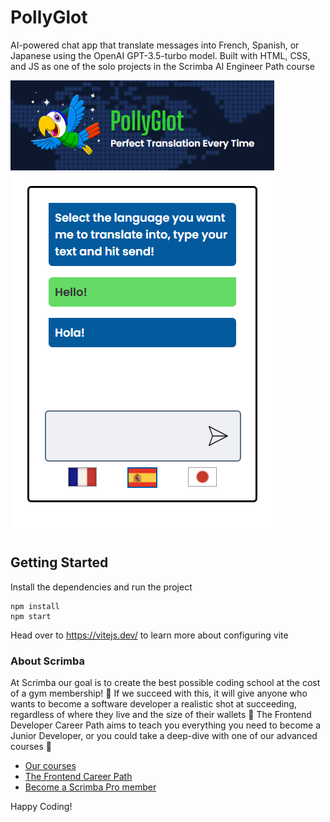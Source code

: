 # PollyGlot

AI-powered chat app that translate messages into French, Spanish, or Japanese using the OpenAI GPT-3.5-turbo model. Built with HTML, CSS, and JS as one of the solo projects in the Scrimba AI Engineer Path course

<img src="https://github.com/ChathurikaDissanayaka/polly-glot/blob/main/assets/Screenshot%202024-07-06%20143255.png">

## Getting Started
Install the dependencies and run the project
```
npm install
npm start
```

Head over to https://vitejs.dev/ to learn more about configuring vite
### About Scrimba

At Scrimba our goal is to create the best possible coding school at the cost of a gym membership! 💜
If we succeed with this, it will give anyone who wants to become a software developer a realistic shot at succeeding, regardless of where they live and the size of their wallets 🎉
The Frontend Developer Career Path aims to teach you everything you need to become a Junior Developer, or you could take a deep-dive with one of our advanced courses 🚀

- [Our courses](https://scrimba.com/allcourses)
- [The Frontend Career Path](https://scrimba.com/learn/frontend)
- [Become a Scrimba Pro member](https://scrimba.com/pricing)

Happy Coding!
